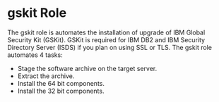 # gskit Role
The gskit role is automates the installation of upgrade of IBM Global Security Kit (GSKit).
GSKit is required for IBM DB2 and IBM Security Directory Server (ISDS) if you plan on using SSL or TLS.
The gskit role automates 4 tasks:
- Stage the software archive on the target server.
- Extract the archive.
- Install the 64 bit components.
- Install the 32 bit components.
